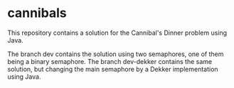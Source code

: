 # cannibals
This repository contains a solution for the Cannibal's Dinner problem using Java.

The branch dev contains the solution using two semaphores, one of them being a binary semaphore.
The branch dev-dekker contains the same solution, but changing the main semaphore by a Dekker implementation using Java.
